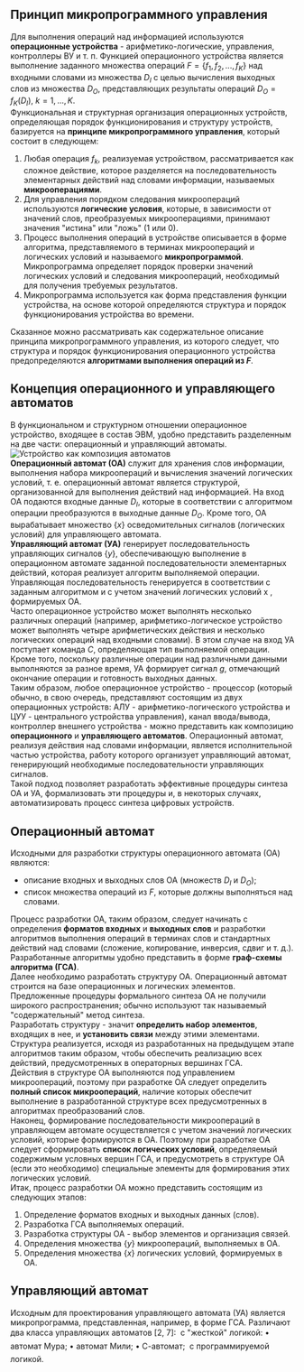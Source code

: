## Принцип микропрограммного управления
Для выполнения операций над информацией используются **операционные устройства** - арифметико-логические, управления, контроллеры ВУ и т. п. Функцией операционного устройства является выполнение заданного множества операций $F=\{f_1,f_2,...,f_K\}$ над входными словами из множества $D_I$ с целью вычисления выходных слов из множества $D_O$, представляющих результаты операций $D_O=f_K(D_I)$, $k=1,...,K$.  
Функциональная и структурная организация операционных устройств, определяющая порядок функционирования и структуру устройств, базируется на **принципе микропрограммного управления**, который состоит в следующем: 
1. Любая операция $f_k$, реализуемая устройством, рассматривается как сложное действие, которое разделяется на последовательность элементарных действий над словами информации, называемых **микрооперациями**. 
2. Для управления порядком следования микроопераций используются **логические условия**, которые, в зависимости от значений слов, преобразуемых микрооперациями, принимают значения "истина" или "ложь" (1 или 0). 
3. Процесс выполнения операций в устройстве описывается в форме алгоритма, представляемого в терминах микроопераций и логических условий и называемого **микропрограммой**. Микропрограмма определяет порядок проверки значений логических условий и следования микроопераций, необходимый для получения требуемых результатов. 
4. Микропрограмма используется как форма представления функции устройства, на основе которой определяются структура и порядок функционирования устройства во времени.
  
Сказанное можно рассматривать как содержательное описание принципа микропрограммного управления, из которого следует, что структура и порядок функционирования операционного устройства предопределяются **алгоритмами выполнения операций из $F$**.
## Концепция операционного и управляющего автоматов
В функциональном и структурном отношении операционное устройство, входящее в состав ЭВМ, удобно представить разделенным на две части: операционный и управляющий автоматы.  
![Устройство как композиция автоматов](03_01.%20Устройство%20как%20композиция%20автоматов.png)  
**Операционный автомат (ОА)** служит для хранения слов информации, выполнения набора микроопераций и вычисления значений логических условий, т. е. операционный автомат является структурой, организованной для выполнения действий над информацией. На вход ОА подаются входные данные $D_I$, которые в соответствии с алгоритмом операции преобразуются в выходные данные $D_O$. Кроме того, ОА вырабатывает множество $\{x\}$ осведомительных сигналов (логических условий) для управляющего автомата.  
**Управляющий автомат (УА)** генерирует последовательность управляющих сигналов $\{y\}$, обеспечивающую выполнение в операционном автомате заданной последовательности элементарных действий, которая реализует алгоритм выполняемой операции. Управляющая последовательность генерируется в соответствии с заданным алгоритмом и с учетом значений логических условий x , формируемых ОА.  
Часто операционное устройство может выполнять несколько различных операций (например, арифметико-логическое устройство может выполнять четыре арифметических действия и несколько логических операций над входными словами). В этом случае на вход УА поступает команда $C$, определяющая тип выполняемой операции. Кроме того, поскольку различные операции над различными данными выполняются за разное время, УА формирует сигнал $g$, отмечающий окончание операции и готовность выходных данных.  
Таким образом, любое операционное устройство - процессор (который обычно, в свою очередь, представляют состоящим из двух операционных устройств: АЛУ - арифметико-логического устройства и ЦУУ - центрального устройства управления), канал ввода/вывода, контроллер внешнего устройства - можно представить как композицию **операционного** и **управляющего автоматов**. Операционный автомат, реализуя действия над словами информации, является исполнительной частью устройства, работу которого организует управляющий автомат, генерирующий необходимые последовательности управляющих сигналов.  
Такой подход позволяет разработать эффективные процедуры синтеза ОА и УА, формализовать эти процедуры и, в некоторых случаях, автоматизировать процесс синтеза цифровых устройств.
## Операционный автомат
Исходными для разработки структуры операционного автомата (ОА) являются: 
- описание входных и выходных слов ОА (множеств $D_I$ и $D_O$); 
- список множества операций из $F$, которые должны выполняться над словами. 
  
Процесс разработки ОА, таким образом, следует начинать с определения **форматов входных** и **выходных слов** и разработки алгоритмов выполнения операций в терминах слов и стандартных действий над словами (сложение, копирование, инверсия, сдвиг и т. д.). Разработанные алгоритмы удобно представить в форме **граф-схемы алгоритма (ГСА)**.  
Далее необходимо разработать структуру ОА. Операционный автомат строится на базе операционных и логических элементов. Предложенные процедуры формального синтеза ОА не получили широкого распространения; обычно используют так называемый "содержательный" метод синтеза.  
Разработать структуру - значит **определить набор элементов**, входящих в нее, и **установить связи** между этими элементами. Структура реализуется, исходя из разработанных на предыдущем этапе алгоритмов таким образом, чтобы обеспечить реализацию всех действий, предусмотренных в операторных вершинах ГСА.  
Действия в структуре ОА выполняются под управлением микроопераций, поэтому при разработке ОА следует определить **полный список микроопераций**, наличие которых обеспечит выполнение в разработанной структуре всех предусмотренных в алгоритмах преобразований слов.  
Наконец, формирование последовательности микроопераций в управляющем автомате осуществляется с учетом значений логических условий, которые формируются в ОА. Поэтому при разработке ОА следует сформировать **список логических условий**, определяемый содержимым условных вершин ГСА, и предусмотреть в структуре ОА (если это необходимо) специальные элементы для формирования этих логических условий.  
Итак, процесс разработки ОА можно представить состоящим из следующих этапов: 
1. Определение форматов входных и выходных данных (слов). 
2. Разработка ГСА выполняемых операций. 
3. Разработка структуры ОА - выбор элементов и организация связей. 
4. Определения множества $\{y\}$ микроопераций, выполняемых в ОА. 
5. Определения множества $\{x\}$ логических условий, формируемых в ОА.
## Управляющий автомат
Исходным для проектирования управляющего автомата (УА) является микропрограмма, представленная, например, в форме ГСА. Различают два класса управляющих автоматов [2, 7]:  с "жесткой" логикой: • автомат Мура; • автомат Мили; • С-автомат;  с программируемой логикой.